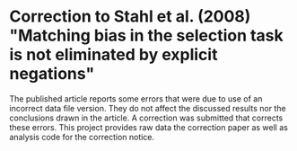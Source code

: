 # Correction to Stahl et al. (2008) "Matching bias in the selection task is not eliminated by explicit negations"
The published article reports some errors that were due to use of an incorrect data file version. They do not affect the discussed results nor the conclusions drawn in the article. A correction was submitted that corrects these errors. This project provides raw data the correction paper as well as analysis code for the correction notice.

